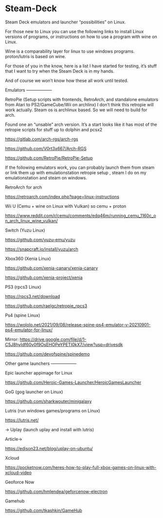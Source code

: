 # Steam-Deck
Steam Deck emulators and launcher “possibilities” on Linux. 

For those new to Linux you can use the following links to install Linux versions of programs, or instructions on how to use a program with wine on Linux. 

Wine is a comparability layer for linux to use windows programs. proton/lutris is based on wine. 

For those of you in the know, here is a list I have started for testing, it’s stuff that I want to try when the Steam Deck is in my hands. 

And of course we won’t know how these all work until tested. 

Emulators 
——————

RetroPie (Setup scripts with frontends, RetroArch, and standalone emulators from Atari to PS2/GameCube/Wii on archlinx) I don’t think this retropie will work actually. Steam os is archlinux based. So we will need to build for arch. 

Found one an “unsable” arch version. It’s a start looks like it has most of the retropie scripts for stuff up to dolphin and pcsx2 

https://gitlab.com/arch-rgs/arch-rgs

https://github.com/V0rt3x667/Arch-RGS

https://github.com/RetroPie/RetroPie-Setup

If the following emulators work, you can probably launch them from steam or link them up with emulationstation retropie setup , steam I do on my emulationstation and steam on windows. 

RetroArch for arch

https://retroarch.com/index.php?page=linux-instructions

Wii U (Cemu + wine on Linux with Vulkan) so cemu + proton 

https://www.reddit.com/r/cemu/comments/edq46m/running_cemu_1160c_on_arch_linux_wine_vulkan/

Switch (Yuzu Linux)

https://github.com/yuzu-emu/yuzu

https://snapcraft.io/install/yuzu/arch

Xbox360 (Xenia Linux)

https://github.com/xenia-canary/xenia-canary

https://github.com/xenia-project/xenia

PS3 (rpcs3 Linux)

https://rpcs3.net/download

https://github.com/raelgc/retropie_rpcs3

Ps4 (spine Linux)

https://wololo.net/2021/09/08/release-spine-ps4-emulator-v-20210901-ps4-emulator-for-linux/

Mirror: https://drive.google.com/file/d/1-C5J8hyIdf60v0f9OsEHOPeYPETI0kX7/view?usp=drivesdk

https://github.com/devofspine/spinedemo


Other game launchers
——————

Epic launcher appimage for Linux

https://github.com/Heroic-Games-Launcher/HeroicGamesLauncher

GoG (gog launcher on Linux)

https://github.com/sharkwouter/minigalaxy


Lutris (run windows games/programs on Linux)

https://lutris.net/

-> Uplay (launch uplay and install with lutris) 

Article-> 

https://edison23.net/blog/uplay-on-ubuntu/

Xcloud

https://pocketnow.com/heres-how-to-play-full-xbox-games-on-linux-with-xcloud-video

Geoforce Now 

https://github.com/hmlendea/geforcenow-electron

Gamehub

https://github.com/tkashkin/GameHub
